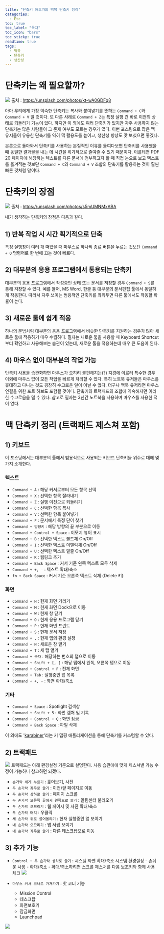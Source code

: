 ```yaml
---
title: "단축키 애호가의 맥북 단축키 정리"
categories: 
  - Etc
toc: true
toc_label: "목차"
toc_icon: "bars"
toc_sticky: true
readtime: true
tags:
  - 맥북
  - 단축키
  - 생산성
---
```


# 단축키는 왜 필요할까?

![](https://user-images.githubusercontent.com/60086878/102581690-6b608000-4144-11eb-9844-f730e5eae8b5.png)
출처 : https://unsplash.com/photos/kt-wA0GDFq8

 아마 우리에게 가장 익숙한 단축키는 복사와 붙여넣기를 뜻하는 `Command + C`와 `Command + V` 일 것이다. 또 다른 사례로 `Command + Z`는 특정 실행 건 바로 이전의 상태로 되돌리기 기능이 있다. 하지만 이 외에도 여러 단축키가 있지만 자주 사용하지 않는 단축키는 많은 사람들이 그 존재 여부도 모르는 경우가 많다. 이번 포스팅으로 많은 맥 유저들이 유용한 단축키를 익혀 맥 활용도를 높이고, 생산성 향상도 맛 보셨으면 좋겠다.


본론으로 돌아와서 단축키를 사용하는 본질적인 이유를 들여다보면 단축키를 사용했을 때 동일한 결과물을 내는 데 시간을 획기적으로 줄여줄 수 있기 때문이다. 이를테면 PDF 20 페이지에 해당하는 텍스트를 다른 문서에 첨부하고자 할 때 직접 눈으로 보고 텍스트를 옮겨적는 것보단 `Command + C`와 `Command + V` 조합의 단축키를 활용하는 것이 훨씬 빠른 것처럼 말이다.


# 단축키의 장점
![](https://user-images.githubusercontent.com/60086878/102584666-3f47fd80-414a-11eb-86a8-ea2b46fb65ce.png)
출처 : https://unsplash.com/photos/s5mUMNMxABA

내가 생각하는 단축키의 장점은 다음과 같다.
## 1) 반복 작업 시 시간 획기적으로 단축
특정 실행창이 여러 개 떠있을 때 마우스로 하나씩 종료 버튼을 누르는 것보단 `Command + Q` 명령어로 한 번에 끄는 것이 빠르다.

## 2) 대부분의 응용 프로그램에서 통용되는 단축키
대부분의 응용 프로그램에서 작성중인 상태 또는 문서를 저장할 경우 `Command + S`를 통해 저장할 수 있다. 예를 들어, MS Word, 한글 등 대부분의 문서편집 툴에서 동일하게 작동한다. 따라서 자주 쓰이는 범용적인 단축키를 외워두면 다른 툴에서도 작동할 확률이 높다.

## 3) 새로운 툴에 쉽게 적응
하나의 문법처럼 대부분의 응용 프로그램에서 비슷한 단축키를 지원하는 경우가 많아 새로운 툴에 적응하기 매우 수월하다. 필자는 새로운 툴을 사용할 때 Keyboard Shortcut부터 확인하고 사용해보는 습관이 있는데, 새로운 툴을 적응하는데 매우 큰 도움이 된다.

## 4) 마우스 없이 대부분의 작업 가능
단축키 사용을 습관화하면 마우스가 오히려 불편해지는(?) 지경에 이르러 특수한 경우 이외에 마우스 없이 모든 작업을 빠르게 처리할 수 있다. 특히 노트북 유저들은 마우스를 휴대하고 다니는 것도 굉장히 수고로운 일이 아닐 수 없다. 더구나 맥북 유저라면 마우스 연결을 위한 포트 허브도 포함될 것이다. 단축키와 트랙패드의 조합에 익숙해지면 이러한 수고로움을 덜 수 있다. 참고로 필자는 3년간 노트북을 사용하며 마우스를 사용한 적이 없다.



# 맥 단축키 정리 (트랙패드 제스쳐 포함)

## 1) 키보드
이 포스팅에서는 대부분의 툴에서 범용적으로 사용되는 키보드 단축키들 위주로 대해 몇 가지 소개한다.  

### 텍스트
- `Command + A` : 해당 커서로부터 모든 항목 선택  
- `Command + X` : 선택한 항목 잘라내기  
- `Command + Z` : 실행 이전으로 되돌리기
- `Command + C` : 선택한 항목 복사  
- `Command + V` : 선택한 항목 붙여넣기  
- `Command + F` : 문서에서 특정 단어 찾기  
- `Command + 방향키` : 해당 방향의 끝 부분으로 이동
- `Command + Control + Space` : 이모지 뷰어 표시  
- `Command + B` : 선택한 텍스트 볼드체 On/Off  
- `Command + I` : 선택한 텍스트 이탤릭체 On/Off
- `Command + U` : 선택한 텍스트 밑줄 On/Off  
- `Command + K` : 웹링크 추가
- `Command + Back Space` : 커서 기준 왼쪽 텍스트 모두 삭제  
- `Command + +, -` : 텍스트 확대/축소
- `fn + Back Space` : 커서 기준 오른쪽 텍스트 삭제 (Delete 키)

### 화면 
- `Command + H` : 현재 화면 가리기  
- `Command + M` : 현재 화면 Dock으로 이동  
- `Command + W` : 현재 창 닫기  
- `Command + Q` : 현재 응용 프로그램 닫기  
- `Command + P` : 현재 화면 프린트  
- `Command + S` : 현재 문서 저장  
- `Command + ,` : 현재 앱의 환경 설정  
- `Command + N` : 새로운 창 열기  
- `Command + T` : 새 탭 열기  
- `Command + 숫자` : 해당하는 번호의 탭으로 이동  
- `Command + Shift + [, ]` : 해당 탭에서 왼쪽, 오른쪽 탭으로 이동  
- `Command + Control + F` : 전체 화면  
- `Command + Tab` : 실행중인 앱 목록  
- `Command + +, -` : 화면 확대/축소

### 기타
- `Command + Space` : Spotlight 검색창  
- `Command + Shift + 5` : 화면 캡쳐 및 기록  
- `Command + Control + Q` : 화면 잠금   
- `Command + Back Space` : 파일 삭제  

이 외에도 '[karabiner](https://karabiner-elements.pqrs.org)'라는 키 맵핑 애플리케이션을 통해 단축키를 커스텀할 수 있다.

## 2) 트랙패드

![](https://user-images.githubusercontent.com/60086878/102589630-9e117500-4152-11eb-8810-22d24dff4459.gif)
트랙패드는 아래 환경설정 기준으로 설명한다. 사용 습관에에 맞게 제스쳐별 기능 수정이 가능하니 참고하면 되겠다.

- `손가락 세게 누르기` : 훑어보기, 사전
- `두 손가락 좌우로 쓸기` : 이전/앞 페이지로 이동  
- `두 손가락 상하로 쓸기` : 페이지 스크롤 
- `두 손가락 오른쪽 끝에서 왼쪽으로 쓸기` : 알림센터 불러오기  
- `두 손가락 오므리기` : 웹 페이지 및 사진 확대/축소  
- `두 손가락 터치` : 우클릭  
- `세 손가락 위로 쓸어올리기` : 현재 실행중인 앱 보이기  
- `네 손가락 오므리기` : 앱 서랍 보이기  
- `네 손가락 좌우로 쓸기` : 다른 데스크탑으로 이동  


## 3) 추가 기능


- `Control + 두 손가락 상하로 쓸기` : 시스템 화면 확대/축소
시스템 환경설정 - 손쉬운 사용 - 확대/축소 - 확대/축소하려면 스크롤 제스처를 다음 보조키와 함께 사용 체크
![](https://user-images.githubusercontent.com/60086878/102591852-057cf400-4156-11eb-9db5-30333bbf4ad0.gif)

- `마우스 커서 코너로 가져가기` : 핫 코너 기능
    - Mission Control
    - 데스크탑
    - 화면보호기
    - 잠금화면
    - Launchpad  


![](https://user-images.githubusercontent.com/60086878/102592515-e894f080-4156-11eb-9491-2b1be6bfdfd6.gif)